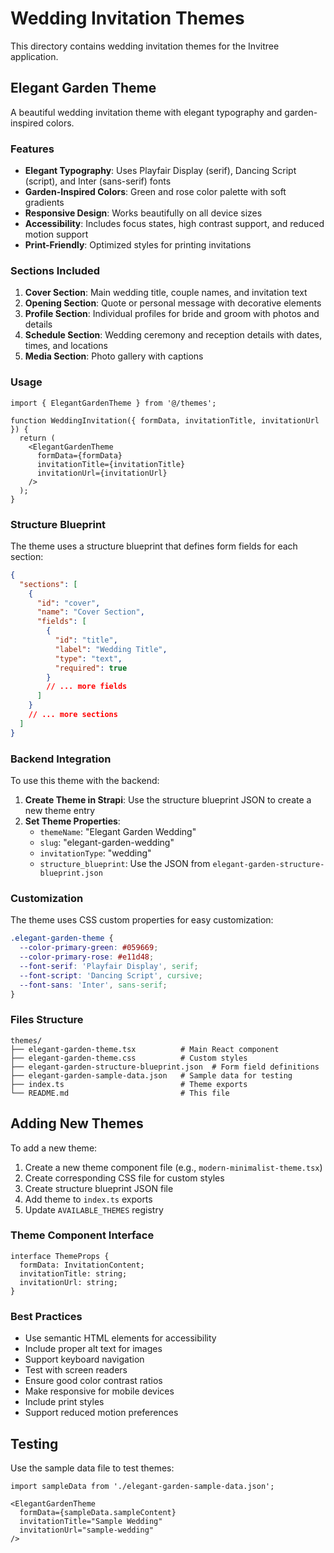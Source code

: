 # Wedding Invitation Themes

This directory contains wedding invitation themes for the Invitree application.

## Elegant Garden Theme

A beautiful wedding invitation theme with elegant typography and garden-inspired colors.

### Features

- **Elegant Typography**: Uses Playfair Display (serif), Dancing Script (script), and Inter (sans-serif) fonts
- **Garden-Inspired Colors**: Green and rose color palette with soft gradients
- **Responsive Design**: Works beautifully on all device sizes
- **Accessibility**: Includes focus states, high contrast support, and reduced motion support
- **Print-Friendly**: Optimized styles for printing invitations

### Sections Included

1. **Cover Section**: Main wedding title, couple names, and invitation text
2. **Opening Section**: Quote or personal message with decorative elements
3. **Profile Section**: Individual profiles for bride and groom with photos and details
4. **Schedule Section**: Wedding ceremony and reception details with dates, times, and locations
5. **Media Section**: Photo gallery with captions

### Usage

```tsx
import { ElegantGardenTheme } from '@/themes';

function WeddingInvitation({ formData, invitationTitle, invitationUrl }) {
  return (
    <ElegantGardenTheme 
      formData={formData}
      invitationTitle={invitationTitle}
      invitationUrl={invitationUrl}
    />
  );
}
```

### Structure Blueprint

The theme uses a structure blueprint that defines form fields for each section:

```json
{
  "sections": [
    {
      "id": "cover",
      "name": "Cover Section",
      "fields": [
        {
          "id": "title",
          "label": "Wedding Title",
          "type": "text",
          "required": true
        }
        // ... more fields
      ]
    }
    // ... more sections
  ]
}
```

### Backend Integration

To use this theme with the backend:

1. **Create Theme in Strapi**: Use the structure blueprint JSON to create a new theme entry
2. **Set Theme Properties**:
   - `themeName`: "Elegant Garden Wedding"
   - `slug`: "elegant-garden-wedding"
   - `invitationType`: "wedding"
   - `structure_blueprint`: Use the JSON from `elegant-garden-structure-blueprint.json`

### Customization

The theme uses CSS custom properties for easy customization:

```css
.elegant-garden-theme {
  --color-primary-green: #059669;
  --color-primary-rose: #e11d48;
  --font-serif: 'Playfair Display', serif;
  --font-script: 'Dancing Script', cursive;
  --font-sans: 'Inter', sans-serif;
}
```

### Files Structure

```
themes/
├── elegant-garden-theme.tsx          # Main React component
├── elegant-garden-theme.css          # Custom styles
├── elegant-garden-structure-blueprint.json  # Form field definitions
├── elegant-garden-sample-data.json   # Sample data for testing
├── index.ts                          # Theme exports
└── README.md                         # This file
```

## Adding New Themes

To add a new theme:

1. Create a new theme component file (e.g., `modern-minimalist-theme.tsx`)
2. Create corresponding CSS file for custom styles
3. Create structure blueprint JSON file
4. Add theme to `index.ts` exports
5. Update `AVAILABLE_THEMES` registry

### Theme Component Interface

```tsx
interface ThemeProps {
  formData: InvitationContent;
  invitationTitle: string;
  invitationUrl: string;
}
```

### Best Practices

- Use semantic HTML elements for accessibility
- Include proper alt text for images
- Support keyboard navigation
- Test with screen readers
- Ensure good color contrast ratios
- Make responsive for mobile devices
- Include print styles
- Support reduced motion preferences

## Testing

Use the sample data file to test themes:

```tsx
import sampleData from './elegant-garden-sample-data.json';

<ElegantGardenTheme 
  formData={sampleData.sampleContent}
  invitationTitle="Sample Wedding"
  invitationUrl="sample-wedding"
/>
```
